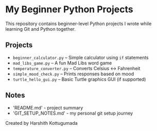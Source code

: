 # My Beginner Python Projects

This repository contains beginner-level Python projects I wrote while learning Git and Python together.

## Projects
- `beginner_calculator.py` – Simple calculator using `if` statements
- `mad_libs_game.py` – A fun Mad Libs word game
- `temperature_converter.py` – Converts Celsius ↔ Fahrenheit
- `simple_mood_check.py` – Prints responses based on mood
- `turtle_hello_gui.py` – Basic Turtle graphics GUI (if supported)
## Notes
- 'README.md' - project summary
- 'GIT_SETUP_NOTES.md' - my personal git setup journey

Created by Harshith Kottugumada

